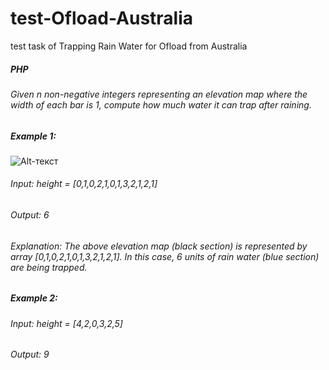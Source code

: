 # test-Ofload-Australia
test task of Trapping Rain Water for Ofload from Australia

##### **PHP**
###### Given n non-negative integers representing an elevation map where the width of each bar is 1, compute how much water it can trap after raining.

##### Example 1:
![Alt-текст](https://assets.leetcode.com/uploads/2018/10/22/rainwatertrap.png "Hard code")

###### Input: height = [0,1,0,2,1,0,1,3,2,1,2,1]
###### Output: 6
###### Explanation: The above elevation map (black section) is represented by array [0,1,0,2,1,0,1,3,2,1,2,1]. In this case, 6 units of rain water (blue section) are being trapped.

##### Example 2:
###### Input: height = [4,2,0,3,2,5]
###### Output: 9